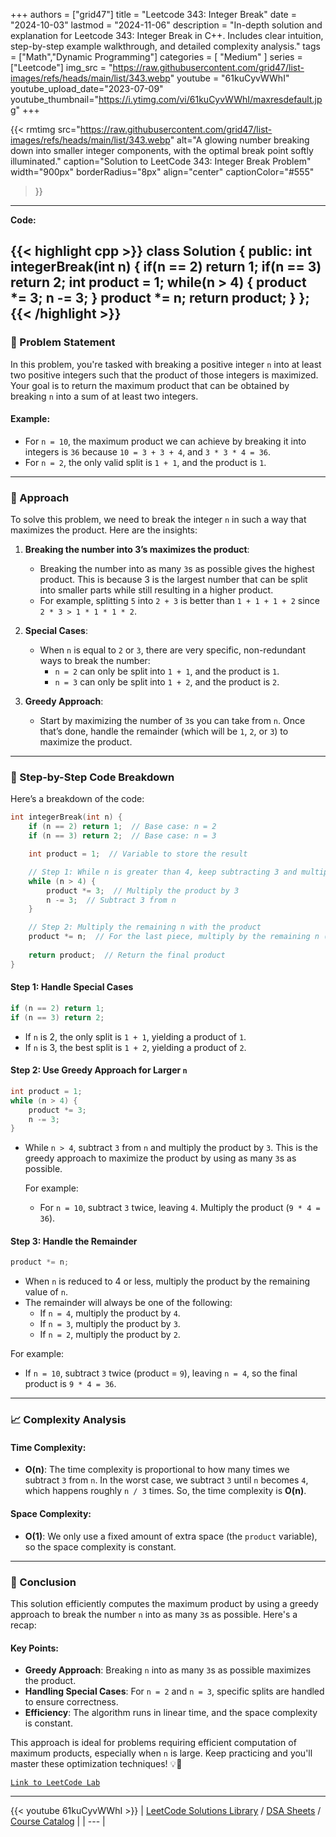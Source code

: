 
+++
authors = ["grid47"]
title = "Leetcode 343: Integer Break"
date = "2024-10-03"
lastmod = "2024-11-06"
description = "In-depth solution and explanation for Leetcode 343: Integer Break in C++. Includes clear intuition, step-by-step example walkthrough, and detailed complexity analysis."
tags = ["Math","Dynamic Programming"]
categories = [
    "Medium"
]
series = ["Leetcode"]
img_src = "https://raw.githubusercontent.com/grid47/list-images/refs/heads/main/list/343.webp"
youtube = "61kuCyvWWhI"
youtube_upload_date="2023-07-09"
youtube_thumbnail="https://i.ytimg.com/vi/61kuCyvWWhI/maxresdefault.jpg"
+++


{{< rmtimg 
    src="https://raw.githubusercontent.com/grid47/list-images/refs/heads/main/list/343.webp" 
    alt="A glowing number breaking down into smaller integer components, with the optimal break point softly illuminated."
    caption="Solution to LeetCode 343: Integer Break Problem"
    width="900px"
    borderRadius="8px"
    align="center" 
    captionColor="#555"
>}}
---
**Code:**

{{< highlight cpp >}}
class Solution {
public:
    int integerBreak(int n) {
        if(n == 2) return 1;
        if(n == 3) return 2;
        int product = 1;
        while(n > 4) {
            product *= 3;
            n -= 3;
        }
        product *= n;
        return product;
    }
};
{{< /highlight >}}
---

### 🚀 Problem Statement

In this problem, you're tasked with breaking a positive integer `n` into at least two positive integers such that the product of those integers is maximized. Your goal is to return the maximum product that can be obtained by breaking `n` into a sum of at least two integers.

#### Example:
- For `n = 10`, the maximum product we can achieve by breaking it into integers is `36` because `10 = 3 + 3 + 4`, and `3 * 3 * 4 = 36`.
- For `n = 2`, the only valid split is `1 + 1`, and the product is `1`.

---

### 🧠 Approach

To solve this problem, we need to break the integer `n` in such a way that maximizes the product. Here are the insights:

1. **Breaking the number into 3’s maximizes the product**:
   - Breaking the number into as many `3`s as possible gives the highest product. This is because 3 is the largest number that can be split into smaller parts while still resulting in a higher product.
   - For example, splitting `5` into `2 + 3` is better than `1 + 1 + 1 + 2` since `2 * 3 > 1 * 1 * 1 * 2`.

2. **Special Cases**:
   - When `n` is equal to `2` or `3`, there are very specific, non-redundant ways to break the number:
     - `n = 2` can only be split into `1 + 1`, and the product is `1`.
     - `n = 3` can only be split into `1 + 2`, and the product is `2`.

3. **Greedy Approach**:
   - Start by maximizing the number of `3`s you can take from `n`. Once that’s done, handle the remainder (which will be `1`, `2`, or `3`) to maximize the product.

---

### 🔨 Step-by-Step Code Breakdown

Here’s a breakdown of the code:

```cpp
int integerBreak(int n) {
    if (n == 2) return 1;  // Base case: n = 2
    if (n == 3) return 2;  // Base case: n = 3

    int product = 1;  // Variable to store the result

    // Step 1: While n is greater than 4, keep subtracting 3 and multiplying the result by 3
    while (n > 4) {
        product *= 3;  // Multiply the product by 3
        n -= 3;  // Subtract 3 from n
    }

    // Step 2: Multiply the remaining n with the product
    product *= n;  // For the last piece, multiply by the remaining n (which will be 2, 3, or 4)
    
    return product;  // Return the final product
}
```

#### Step 1: Handle Special Cases

```cpp
if (n == 2) return 1;
if (n == 3) return 2;
```
- If `n` is 2, the only split is `1 + 1`, yielding a product of `1`.
- If `n` is 3, the best split is `1 + 2`, yielding a product of `2`.

#### Step 2: Use Greedy Approach for Larger `n`

```cpp
int product = 1;
while (n > 4) {
    product *= 3;
    n -= 3;
}
```
- While `n > 4`, subtract `3` from `n` and multiply the product by `3`. This is the greedy approach to maximize the product by using as many `3`s as possible.

  For example:
  - For `n = 10`, subtract `3` twice, leaving `4`. Multiply the product (`9 * 4 = 36`).

#### Step 3: Handle the Remainder

```cpp
product *= n;
```
- When `n` is reduced to 4 or less, multiply the product by the remaining value of `n`.
- The remainder will always be one of the following:
  - If `n = 4`, multiply the product by `4`.
  - If `n = 3`, multiply the product by `3`.
  - If `n = 2`, multiply the product by `2`.

For example:
- If `n = 10`, subtract `3` twice (product = `9`), leaving `n = 4`, so the final product is `9 * 4 = 36`.

---

### 📈 Complexity Analysis

#### Time Complexity:
- **O(n)**: The time complexity is proportional to how many times we subtract `3` from `n`. In the worst case, we subtract `3` until `n` becomes `4`, which happens roughly `n / 3` times. So, the time complexity is **O(n)**.

#### Space Complexity:
- **O(1)**: We only use a fixed amount of extra space (the `product` variable), so the space complexity is constant.

---

### 🏁 Conclusion

This solution efficiently computes the maximum product by using a greedy approach to break the number `n` into as many `3`s as possible. Here's a recap:

#### Key Points:
- **Greedy Approach**: Breaking `n` into as many `3`s as possible maximizes the product.
- **Handling Special Cases**: For `n = 2` and `n = 3`, specific splits are handled to ensure correctness.
- **Efficiency**: The algorithm runs in linear time, and the space complexity is constant.

This approach is ideal for problems requiring efficient computation of maximum products, especially when `n` is large. Keep practicing and you'll master these optimization techniques! 💡💪

[`Link to LeetCode Lab`](https://leetcode.com/problems/integer-break/description/)

---
{{< youtube 61kuCyvWWhI >}}
| [LeetCode Solutions Library](https://grid47.xyz/leetcode/) / [DSA Sheets](https://grid47.xyz/sheets/) / [Course Catalog](https://grid47.xyz/courses/) |
| --- |
